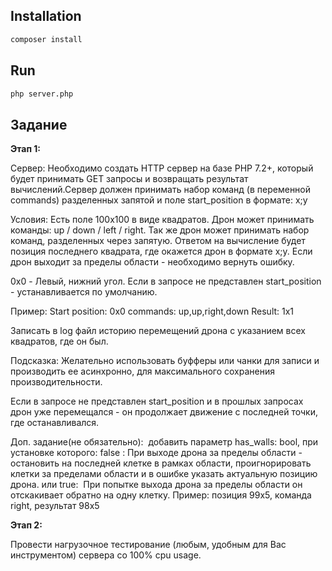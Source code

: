 ## Installation
```bash
composer install
```

## Run
```bash
php server.php
```

## Задание
<b>Этап 1:</b> 
 
Сервер:  Необходимо создать HTTP сервер на базе PHP 7.2+, который будет принимать GET запросы и возвращать результат вычислений.Сервер должен принимать набор команд (в переменной commands) разделенных запятой и поле start_position в формате: x;y 
 
Условия: Есть поле 100x100 в виде квадратов. Дрон может принимать команды: up / down / left / right. Так же дрон может принимать набор команд, разделенных через запятую. Ответом на вычисление будет позиция последнего квадрата, где окажется дрон в формате x;y. Если дрон выходит за пределы области - необходимо вернуть ошибку. 
 
0x0 - Левый, нижний угол. Если в запросе не представлен start_position - устанавливается по умолчанию. 
 
Пример: Start position: 0x0 commands: up,up,right,down Result: 1x1 
 
Записать в log файл историю перемещений дрона с указанием всех квадратов, где он был. 
 
Подсказка: Желательно использовать буфферы или чанки для записи и производить ее асинхронно, для максимального сохранения производительности. 
 
Если в запросе не представлен start_position и в прошлых запросах дрон уже перемещался - он продолжает движение с последней точки, где останавливался. 
 
Доп. задание(не обязательно): ​ добавить параметр has_walls: bool, при установке которого: false​ : При выходе дрона за пределы области - остановить на последней клетке в рамках области, проигнорировать клетки за пределами области и в ошибке указать актуальную позицию дрона. или true: ​ При попытке выхода дрона за пределы области он отскакивает обратно на одну клетку. Пример: позиция 99х5, команда right, результат 98х5 

<b>Этап 2:</b> 
 
Провести нагрузочное тестирование (любым, удобным для Вас инструментом) сервера со 100% cpu usage.